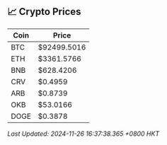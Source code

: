## 📈 Crypto Prices

| Coin | Price |
| ---- | ----- |
| BTC | $92499.5016 |
| ETH | $3361.5766 |
| BNB | $628.4206 |
| CRV | $0.4959 |
| ARB | $0.8739 |
| OKB | $53.0166 |
| DOGE | $0.3878 |

_Last Updated: 2024-11-26 16:37:38.365 +0800 HKT_